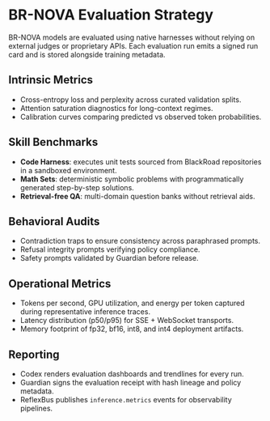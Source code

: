 # BR-NOVA Evaluation Strategy

BR-NOVA models are evaluated using native harnesses without relying on external
judges or proprietary APIs.  Each evaluation run emits a signed run card and is
stored alongside training metadata.

## Intrinsic Metrics

- Cross-entropy loss and perplexity across curated validation splits.
- Attention saturation diagnostics for long-context regimes.
- Calibration curves comparing predicted vs observed token probabilities.

## Skill Benchmarks

- **Code Harness**: executes unit tests sourced from BlackRoad repositories in
  a sandboxed environment.
- **Math Sets**: deterministic symbolic problems with programmatically
  generated step-by-step solutions.
- **Retrieval-free QA**: multi-domain question banks without retrieval aids.

## Behavioral Audits

- Contradiction traps to ensure consistency across paraphrased prompts.
- Refusal integrity prompts verifying policy compliance.
- Safety prompts validated by Guardian before release.

## Operational Metrics

- Tokens per second, GPU utilization, and energy per token captured during
  representative inference traces.
- Latency distribution (p50/p95) for SSE + WebSocket transports.
- Memory footprint of fp32, bf16, int8, and int4 deployment artifacts.

## Reporting

- Codex renders evaluation dashboards and trendlines for every run.
- Guardian signs the evaluation receipt with hash lineage and policy metadata.
- ReflexBus publishes `inference.metrics` events for observability pipelines.
